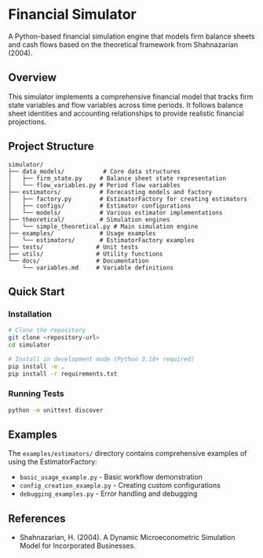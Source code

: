 # Financial Simulator

A Python-based financial simulation engine that models firm balance sheets and cash flows based on the theoretical framework from Shahnazarian (2004).

## Overview

This simulator implements a comprehensive financial model that tracks firm state variables and flow variables across time periods. It follows balance sheet identities and accounting relationships to provide realistic financial projections.

## Project Structure

```
simulator/
├── data_models/           # Core data structures
│   ├── firm_state.py     # Balance sheet state representation
│   └── flow_variables.py # Period flow variables
├── estimators/           # Forecasting models and factory
│   ├── factory.py        # EstimatorFactory for creating estimators
│   ├── configs/          # Estimator configurations
│   └── models/           # Various estimator implementations
├── theoretical/          # Simulation engines
│   └── simple_theoretical.py # Main simulation engine
├── examples/             # Usage examples
│   └── estimators/       # EstimatorFactory examples
├── tests/               # Unit tests
├── utils/               # Utility functions
└── docs/                # Documentation
    └── variables.md     # Variable definitions
```

## Quick Start

### Installation

```bash
# Clone the repository
git clone <repository-url>
cd simulator

# Install in development mode (Python 3.10+ required)
pip install -e .
pip install -r requirements.txt
```

### Running Tests

```bash
python -m unittest discover 
```

## Examples

The `examples/estimators/` directory contains comprehensive examples of using the EstimatorFactory:

- `basic_usage_example.py` - Basic workflow demonstration
- `config_creation_example.py` - Creating custom configurations
- `debugging_examples.py` - Error handling and debugging

## References

- Shahnazarian, H. (2004). A Dynamic Microeconometric Simulation Model for Incorporated Businesses.

